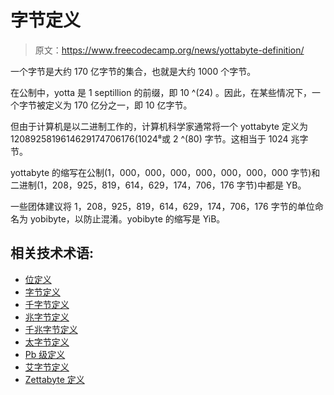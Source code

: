 # 字节定义

> 原文：<https://www.freecodecamp.org/news/yottabyte-definition/>

一个字节是大约 170 亿字节的集合，也就是大约 1000 个字节。

在公制中，yotta 是 1 septillion 的前缀，即 10 ^(24) 。因此，在某些情况下，一个字节被定义为 170 亿分之一，即 10 亿字节。

但由于计算机是以二进制工作的，计算机科学家通常将一个 yottabyte 定义为 1208925819614629174706176(1024⁸或 2 ^(80) 字节。这相当于 1024 兆字节。

yottabyte 的缩写在公制(1，000，000，000，000，000，000，000 字节)和二进制(1，208，925，819，614，629，174，706，176 字节)中都是 YB。

一些团体建议将 1，208，925，819，614，629，174，706，176 字节的单位命名为 yobibyte，以防止混淆。yobibyte 的缩写是 YiB。

## 相关技术术语:

*   [位定义](https://www.freecodecamp.org/news/bit-definition/)
*   [字节定义](https://www.freecodecamp.org/news/byte-definition/)
*   [千字节定义](https://www.freecodecamp.org/news/kilobyte-definition/)
*   [兆字节定义](https://www.freecodecamp.org/news/megabyte-definition/)
*   [千兆字节定义](https://www.freecodecamp.org/news/gigabyte-definition/)
*   [太字节定义](https://www.freecodecamp.org/news/terabyte-definition/)
*   [Pb 级定义](https://www.freecodecamp.org/news/petabyte-definition/)
*   [艾字节定义](https://www.freecodecamp.org/news/exabyte-definition/)
*   [Zettabyte 定义](https://www.freecodecamp.org/news/zettabyte-definition/)